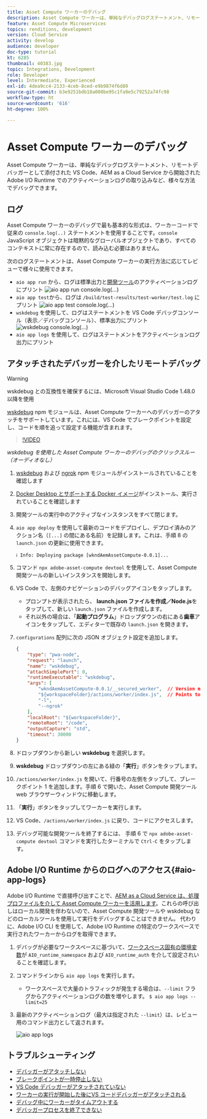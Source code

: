 ```yaml
---
title: Asset Compute ワーカーのデバッグ
description: Asset Compute ワーカーは、単純なデバッグログステートメント、リモートデバッガーとして添付された VS Code、AEM as a Cloud Service から開始された Adobe I/O Runtime でのアクティベーションログの取り込みなど、様々な方法でデバッグできます。
feature: Asset Compute Microservices
topics: renditions, development
version: Cloud Service
activity: develop
audience: developer
doc-type: tutorial
kt: 6285
thumbnail: 40383.jpg
topic: Integrations, Development
role: Developer
level: Intermediate, Experienced
exl-id: 4dea9cc4-2133-4ceb-8ced-e9b9874f6d89
source-git-commit: b3e9251bdb18a008be95c1fa9e5c79252a74fc98
workflow-type: ht
source-wordcount: '616'
ht-degree: 100%

---
```


# Asset Compute ワーカーのデバッグ

Asset Compute ワーカーは、単純なデバッグログステートメント、リモートデバッガーとして添付された VS Code、AEM as a Cloud Service から開始された Adobe I/O Runtime でのアクティベーションログの取り込みなど、様々な方法でデバッグできます。

## ログ

Asset Compute ワーカーのデバッグで最も基本的な形式は、ワーカーコードで従来の `console.log(..)` ステートメントを使用することです。`console` JavaScript オブジェクトは暗黙的なグローバルオブジェクトであり、すべてのコンテキストに常に存在するので、読み込む必要はありません。

次のログステートメントは、Asset Compute ワーカーの実行方法に応じてレビューで様々に使用できます。

+ `aio app run` から、ログは標準出力と[開発ツール](../develop/development-tool.md)のアクティベーションログにプリント
   ![aio app run console.log(...)](./assets/debug/console-log__aio-app-run.png)
+ `aio app test`から、ログは `/build/test-results/test-worker/test.log` にプリント
   ![aio app test console.log(...)](./assets/debug/console-log__aio-app-test.png)
+ `wskdebug` を使用して、ログはステートメントを VS Code デバッグコンソール（表示／デバッグコンソール）、標準出力にプリント
   ![wskdebug console.log(...)](./assets/debug/console-log__wskdebug.png)
+ `aio app logs` を使用して、ログはステートメントをアクティベーションログ出力にプリント

## アタッチされたデバッガーを介したリモートデバッグ

>[!WARNING]
>
>wskdebug との互換性を確保するには、Microsoft Visual Studio Code 1.48.0 以降を使用

[wskdebug](https://www.npmjs.com/package/@openwhisk/wskdebug) npm モジュールは、Asset Compute ワーカーへのデバッガーのアタッチをサポートしています。これには、VS Code でブレークポイントを設定し、コードを順を追って設定する機能が含まれます。

>[!VIDEO](https://video.tv.adobe.com/v/40383?quality=12&learn=on)

_wskdebug を使用した Asset Compute ワーカーのデバッグのクリックスルー（オーディオなし）_

1. [wskdebug](../set-up/development-environment.md#wskdebug) および [ngrok](../set-up/development-environment.md#ngork) npm モジュールがインストールされていることを確認します
1. [Docker Desktop とサポートする Docker イメージ](../set-up/development-environment.md#docker)がインストール、実行されていることを確認します
1. 開発ツールの実行中のアクティブなインスタンスをすべて閉じます。
1. `aio app deploy` を使用して最新のコードをデプロイし、デプロイ済みのアクション名（`[...]` の間にある名前）を記録します。これは、手順 8 の `launch.json` の更新に使用できます。

   ```
   ℹ Info: Deploying package [wkndAemAssetCompute-0.0.1]...
   ```


1. コマンド `npx adobe-asset-compute devtool` を使用して、Asset Compute 開発ツールの新しいインスタンスを開始します。 
1. VS Code で、左側のナビゲーションのデバッグアイコンをタップします。
   + プロンプトが表示されたら、 __launch.json ファイルを作成／Node.js__&#x200B;をタップして、新しい `launch.json` ファイルを作成します。
   + それ以外の場合は、「__起動プログラム__」ドロップダウンの右にある&#x200B;__歯車__&#x200B;アイコンをタップして、エディターで既存の `launch.json` を開きます。
1. `configurations` 配列に次の JSON オブジェクト設定を追加します。

   ```json
   {
       "type": "pwa-node",
       "request": "launch",
       "name": "wskdebug",
       "attachSimplePort": 0,
       "runtimeExecutable": "wskdebug",
       "args": [
           "wkndAemAssetCompute-0.0.1/__secured_worker",  // Version must match your Asset Compute worker's version
           "${workspaceFolder}/actions/worker/index.js",  // Points to your worker
           "-l",
           "--ngrok"
       ],
       "localRoot": "${workspaceFolder}",
       "remoteRoot": "/code",
       "outputCapture": "std",
       "timeout": 30000
   }
   ```

1. ドロップダウンから新しい __wskdebug__ を選択します。
1. __wskdebug__ ドロップダウンの左にある緑の「__実行__」ボタンをタップします。
1. `/actions/worker/index.js` を開いて、行番号の左側をタップして、ブレークポイント 1 を追加します。手順 6 で開いた、Asset Compute 開発ツール web ブラウザーウィンドウに移動します。
1. 「__実行__」ボタンをタップしてワーカーを実行します。
1. VS Code、`/actions/worker/index.js` に戻り、コードにアクセスします。
1. デバッグ可能な開発ツールを終了するには、 手順 6 で `npx adobe-asset-compute devtool` コマンドを実行したターミナルで `Ctrl-C` をタップします。

## Adobe I/O Runtime からのログへのアクセス{#aio-app-logs}

Adobe I/O Runtime で直接呼び出すことで、[AEM as a Cloud Service は、処理プロファイルを介して Asset Compute ワーカーを活用します](../deploy/processing-profiles.md)。これらの呼び出しはローカル開発を伴わないので、Asset Compute 開発ツールや wskdebug などのローカルツールを使用して実行をデバッグすることはできません。 代わりに、Adobe I/O CLI を使用して、Adobe I/O Runtime の特定のワークスペースで実行されたワーカーからログを取得できます。

1. デバッグが必要なワークスペースに基づいて、[ワークスペース固有の環境変数](../deploy/runtime.md)が `AIO_runtime_namespace` および `AIO_runtime_auth` を介して設定されいることを確認します。
1. コマンドラインから `aio app logs` を実行します。
   + ワークスペースで大量のトラフィックが発生する場合は、`--limit` フラグからアクティベーションログの数を増やします。
      `$ aio app logs --limit=25`
1. 最新のアクティベーションログ（最大は指定された `--limit`）は、レビュー用のコマンド出力として返されます。

   ![aio app logs](./assets/debug/aio-app-logs.png)

## トラブルシューティング

+ [デバッガーがアタッチしない](../troubleshooting.md#debugger-does-not-attach)
+ [ブレークポイントが一時停止しない](../troubleshooting.md#breakpoints-no-pausing)
+ [VS Code デバッガーがアタッチされていない](../troubleshooting.md#vs-code-debugger-not-attached)
+ [ワーカーの実行が開始した後にVS コードデバッガーがアタッチされる](../troubleshooting.md#vs-code-debugger-attached-after-worker-execution-began)
+ [デバッグ中にワーカーがタイムアウトする](../troubleshooting.md#worker-times-out-while-debugging)
+ [デバッガープロセスを終了できない](../troubleshooting.md#cannot-terminate-debugger-process)
